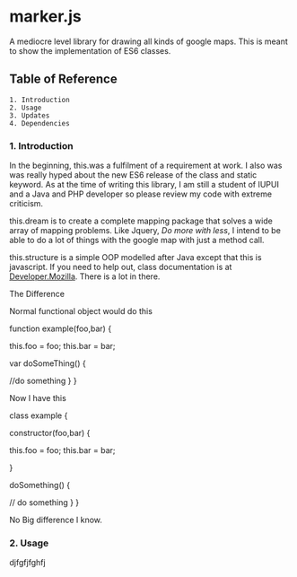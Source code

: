 # marker.js

A mediocre level library for drawing all kinds of google maps. This is meant to show the implementation of ES6 classes. 

##	Table of Reference

	1. Introduction
	2. Usage
	3. Updates
	4. Dependencies


### 1. Introduction

In  the beginning, this.was a fulfilment of a requirement at work. I also was was really hyped about the new ES6 release of the class and static keyword. As at the time of writing this library, I am still a student of IUPUI and a Java and PHP developer so please review my code with extreme criticism.

this.dream is to create a complete mapping package that solves a wide array of mapping problems. Like Jquery, *Do more with less*, I intend to be able to do a lot of things with the google map with just a method call.

this.structure is a simple OOP modelled after Java except that this is javascript. If you need to help out, class documentation is at [Developer.Mozilla](https://developer.mozilla.org/en-US/docs/Web/JavaScript/Reference/Classes). There is a lot in there. 

The Difference

Normal functional object would do this

function example(foo,bar) {

this.foo = foo;
this.bar = bar;

var doSomeThing() {

//do something
}
}

Now I have this

class example {

constructor(foo,bar) {

this.foo = foo;
this.bar = bar;

}

doSomething() {

// do something
}
}


No Big difference I know.


### 2. Usage

djfgfjfghfj